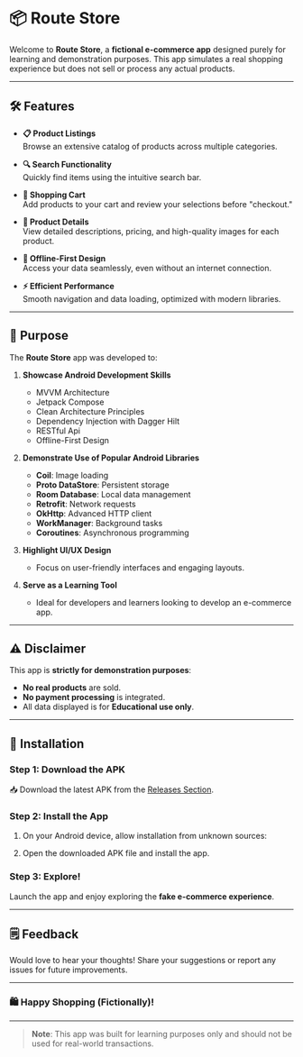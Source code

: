 # 📦 Route Store

Welcome to **Route Store**, a **fictional e-commerce app** designed purely for learning and
demonstration purposes.
This app simulates a real shopping experience but does not sell or process any actual products.

---

## 🛠️ Features

- **📋 Product Listings**  
  Browse an extensive catalog of products across multiple categories.

- **🔍 Search Functionality**  
  Quickly find items using the intuitive search bar.

- **🛒 Shopping Cart**  
  Add products to your cart and review your selections before "checkout."

- **📱 Product Details**  
  View detailed descriptions, pricing, and high-quality images for each product.

- **🚀 Offline-First Design**  
  Access your data seamlessly, even without an internet connection.

- **⚡ Efficient Performance**  
  Smooth navigation and data loading, optimized with modern libraries.

---

## 🎯 Purpose

The **Route Store** app was developed to:

1. **Showcase Android Development Skills**
    - MVVM Architecture
    - Jetpack Compose
    - Clean Architecture Principles
    - Dependency Injection with Dagger Hilt
    - RESTful Api
    - Offline-First Design

2. **Demonstrate Use of Popular Android Libraries**
    - **Coil**: Image loading
    - **Proto DataStore**: Persistent storage
    - **Room Database**: Local data management
    - **Retrofit**: Network requests
    - **OkHttp**: Advanced HTTP client
    - **WorkManager**: Background tasks
    - **Coroutines**: Asynchronous programming

3. **Highlight UI/UX Design**
    - Focus on user-friendly interfaces and engaging layouts.

4. **Serve as a Learning Tool**
    - Ideal for developers and learners looking to develop an e-commerce app.

---

## ⚠️ Disclaimer

This app is **strictly for demonstration purposes**:

- **No real products** are sold.
- **No payment processing** is integrated.
- All data displayed is for **Educational use only**.

---

## 🚀 Installation

### Step 1: Download the APK

📥 Download the latest APK from
the [Releases Section](https://github.com/Hossam-Elgmmal/route-store/releases).

### Step 2: Install the App

1. On your Android device, allow installation from unknown sources:

2. Open the downloaded APK file and install the app.

### Step 3: Explore!

Launch the app and enjoy exploring the **fake e-commerce experience**.

---

## 🗒️ Feedback

Would love to hear your thoughts! Share your suggestions or report any issues for future
improvements.

---

### 🛍️ Happy Shopping (Fictionally)!

---

> **Note**: This app was built for learning purposes only and should not be used for real-world
> transactions.
